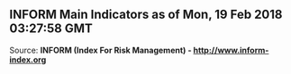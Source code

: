 ## INFORM Main Indicators as of Mon, 19 Feb 2018 03:27:58 GMT

Source: **INFORM (Index For Risk Management) - http://www.inform-index.org**